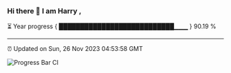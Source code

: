 ### Hi there 👋 I am Harry , 

⏳ Year progress { ███████████████████████████▁▁▁ } 90.19 %

---

⏰ Updated on Sun, 26 Nov 2023 04:53:58 GMT

![Progress Bar CI](https://github.com/duykhang68/duykhang68/workflows/Progress%20Bar%20CI/badge.svg)
